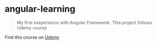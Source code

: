# angular-learning
> My first exeperience with Angular Framework. This project follows Udemy course

Find this course on [Udemy](https://www.udemy.com/the-complete-guide-to-angular-2/)
